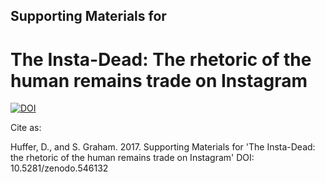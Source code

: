 ## Supporting Materials for

# The Insta-Dead: The rhetoric of the human remains trade on Instagram

[![DOI](https://zenodo.org/badge/DOI/10.5281/zenodo.546132.svg)](https://doi.org/10.5281/zenodo.546132)

Cite as:

Huffer, D., and S. Graham. 2017. Supporting Materials for 'The Insta-Dead: the rhetoric of the human remains trade on Instagram' DOI: 10.5281/zenodo.546132

